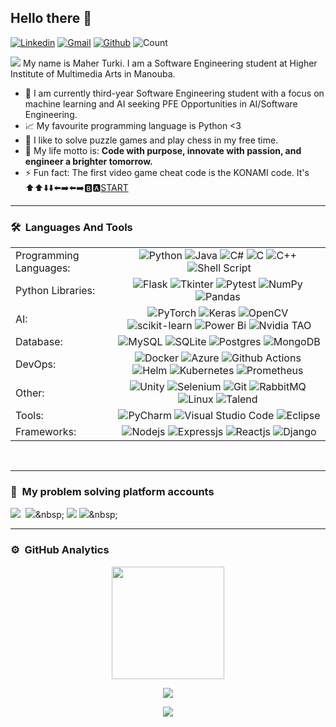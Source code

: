 ## Hello there 👋
[![Linkedin](https://img.shields.io/badge/-maherturki-blue?style=flat&logo=Linkedin&logoColor=white)](https://www.linkedin.com/in/maher-turki/) [![Gmail](https://img.shields.io/badge/-maherturki-c14438?style=flat&logo=Gmail&logoColor=white)](mailto:maherturki25@gmail.com) [![Github](https://img.shields.io/github/followers/maherturki?label=Follow&style=social)](https://github.com/maherturki) ![Count](https://visitor-badge.laobi.icu/badge?page_id=MelekElloumi.MelekElloumi)

<img src="https://readme-typing-svg.herokuapp.com?lines=Software+Engineer;AI+Enthusiast;Problem%20Solver&center=false&width=500&height=50">
My name is Maher Turki. I am a Software Engineering  student at Higher Institute of Multimedia Arts in Manouba. 

- 🔭&nbsp;I am currently third-year Software Engineering student with a focus on machine learning and AI seeking PFE Opportunities in AI/Software Engineering.
- 📈&nbsp;My favourite programming language is Python <3
- 🎲&nbsp;I like to solve puzzle games and play chess in my free time.
- 💫&nbsp;My life motto is: **Code with purpose, innovate with passion, and engineer a brighter tomorrow.**
- ⚡&nbsp;Fun fact: The first video game cheat code is the KONAMI code. It's ⬆️⬆️⬇️⬇️⬅️➡️⬅️➡️🅱️🅰️<ins>START</ins>

---------------------------------------------------------------------------------------------------------------
### 🛠 &nbsp;**Languages And Tools**

|  |  |
| :----------- | :-----------: |
|Programming Languages: | ![Python](https://img.shields.io/badge/-Python-FFD700?style=flat&logo=python&logoColor=white)&nbsp;![Java](https://img.shields.io/badge/-Java-FFD700?style=flat&logo=Java&logoColor=white)&nbsp;![C#](https://img.shields.io/badge/c%23-C0C0C0?style=flat&logo=c-sharp&logoColor=white)&nbsp;![C](https://img.shields.io/badge/-C-C0C0C0?style=flat&logo=C&logoColor=white)&nbsp;![C++](https://img.shields.io/badge/-C++-C0C0C0?style=flat&logo=C%2B%2B&logoColor=white)&nbsp;![Shell Script](https://img.shields.io/badge/Shell_script-C0C0C0?style=flat&logo=gnu-bash&logoColor=white)|
| Python Libraries: |![Flask](https://img.shields.io/badge/Flask-FFD700?style=flat&logo=flask&logoColor=white)&nbsp;![Tkinter](https://img.shields.io/badge/Tkinter-FFD700?style=flat&logo=python&logoColor=white)&nbsp;![Pytest](https://img.shields.io/badge/Pytest-FFD700?style=flat&logo=python&logoColor=white)&nbsp;![NumPy](https://img.shields.io/badge/Numpy-FFD700?style=flat&logo=numpy&logoColor=white)&nbsp;![Pandas](https://img.shields.io/badge/Pandas-FFD700?style=flat&logo=pandas&logoColor=white)&nbsp;
| AI: | ![PyTorch](https://img.shields.io/badge/PyTorch-FFD700?style=flat&logo=PyTorch&logoColor=white)&nbsp;![Keras](https://img.shields.io/badge/Keras-FFD700?style=flat&logo=Keras&logoColor=white)&nbsp;![OpenCV](https://img.shields.io/badge/OpenCV-FFD700?style=flat&logo=OpenCV&logoColor=white)&nbsp;![scikit-learn](https://img.shields.io/badge/Scikit--learn-C0C0C0?style=flat&logo=scikit-learn&logoColor=white)&nbsp;![Power Bi](https://img.shields.io/badge/Power%20BI-C0C0C0?style=flat&logo=powerbi&logoColor=white)&nbsp;![Nvidia TAO](https://img.shields.io/badge/Nvidia%20TAO-CD7F32?style=flat&logo=nVIDIA&logoColor=white)
| Database: |![MySQL](https://img.shields.io/badge/Mysql-FFD700?style=flat&logo=mysql&logoColor=white)&nbsp;![SQLite](https://img.shields.io/badge/Sqlite-FFD700?style=flat&logo=sqlite&logoColor=white)&nbsp;![Postgres](https://img.shields.io/badge/Postgres-C0C0C0?style=flat&logo=postgresql&logoColor=white)&nbsp;![MongoDB](https://img.shields.io/badge/MongoDB-CD7F32?style=flat&logo=mongodb&logoColor=white)
| DevOps: |![Docker](https://img.shields.io/badge/Docker-FFD700?style=flat&logo=docker&logoColor=white)&nbsp;![Azure](https://img.shields.io/badge/Azure_DevOps-C0C0C0?style=flat&logo=azure-devops&logoColor=white)&nbsp;![Github Actions](https://img.shields.io/badge/GitHub_Actions-C0C0C0?style=flat&logo=github-actions&logoColor=white)&nbsp;![Helm](https://img.shields.io/badge/Helm-C0C0C0?style=flat&logo=Helm&logoColor=white)&nbsp;![Kubernetes](https://img.shields.io/badge/Kubernetes-C0C0C0?style=flat&logo=kubernetes&logoColor=white)&nbsp;![Prometheus](https://img.shields.io/badge/prometheus-C0C0C0?style=flat&logo=prometheus&logoColor=white)&nbsp;
| Other: |![Unity](https://img.shields.io/badge/Unity-FFD700?style=flat&logo=unity&logoColor=white)&nbsp;![Selenium](https://img.shields.io/badge/-Selenium-FFD700?style=flat&logo=selenium&logoColor=white)&nbsp;![Git](https://img.shields.io/badge/-Git-C0C0C0?style=flat&logo=git&logoColor=white)&nbsp;![RabbitMQ](https://img.shields.io/badge/Rabbitmq-C0C0C0?style=flat&logo=rabbitmq&logoColor=white)&nbsp;![Linux](https://img.shields.io/badge/Linux-C0C0C0?style=flat&logo=linux&logoColor=white)&nbsp;![Talend](https://img.shields.io/badge/-Talend-CD7F32?style=flat)&nbsp;
| Tools: |![PyCharm](https://img.shields.io/badge/Pycharm-FFD700?style=flat&logo=pycharm&logoColor=white)&nbsp;![Visual Studio Code](https://img.shields.io/badge/Visual%20Studio%20Code-C0C0C0?style=flat&logo=visual-studio-code&logoColor=white)&nbsp;![Eclipse](https://img.shields.io/badge/Eclipse-C0C0C0?style=flat&logo=Eclipse&logoColor=white)
| Frameworks: |![Nodejs](https://img.shields.io/badge/-Nodejs-FFD700?style=flat)&nbsp;![Expressjs](https://img.shields.io/badge/-Expressjs-FFD700?style=flat)&nbsp;![Reactjs](https://img.shields.io/badge/-Reactjs-C0C0C0?style=flat&logo=Reactjsp&logoColor=white)&nbsp;![Django](https://img.shields.io/badge/Django-C0C0C0?style=flat&logo=Django&logoColor=white)

<br>

---------------------------------------------------------------------------------------------------------------
### 🧠 &nbsp;**My problem solving platform accounts**
[<img src="https://img.shields.io/badge/-CodinGame-F2BB13?style=for-the-badge">](https://www.codingame.com/profile/6af94ec3a70ab2ba8c59e9b1ee66a2f81205394)&nbsp; [<img src="https://img.shields.io/badge/LeetCode-000000?style=for-the-badge&logo=LeetCode&logoColor=#d16c06">]([https://www.hackerrank.com/melek_elloumi](https://leetcode.com/MelekElloumi/))&nbsp; [<img src="https://img.shields.io/badge/-Hackerrank-2EC866?style=for-the-badge&logo=HackerRank&logoColor=white">](https://www.hackerrank.com/melek_elloumi)&nbsp;[<img src="https://img.shields.io/badge/Codeforces-445f9d?style=for-the-badge&logo=Codeforces&logoColor=white">]([https://www.hackerrank.com/melek_elloumi](https://codeforces.com/profile/Malloumario))&nbsp;

---------------------------------------------------------------------------------------------------------------
### ⚙️ &nbsp;**GitHub Analytics**

<p align="center">
<a href="https://github.com/MelekElloumi">
  <img height="180em" src="https://github-readme-stats-eight-theta.vercel.app/api?username=MelekElloumi&show_icons=true&theme=algolia&include_all_commits=true&count_private=true&hide=prs,issues"/>
</a>
</p>
<p align="center">
<img align="center" src="https://github-readme-activity-graph.cyclic.app/graph?username=MelekElloumi&theme=algolia"/>
  </p>
  <p align="center">
<img align="center" src="https://github-readme-streak-stats.herokuapp.com/?user=MelekElloumi&theme=algolia"/>
  </p>
	
